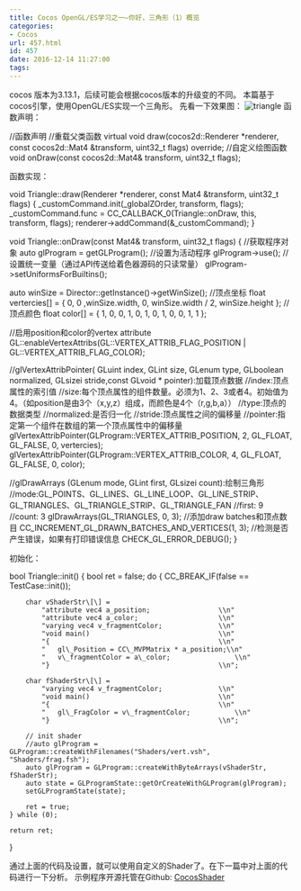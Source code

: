 ```yaml
---
title: Cocos OpenGL/ES学习之一—你好，三角形（1）概览
categories:
- Cocos
url: 457.html
id: 457
date: 2016-12-14 11:27:00
tags:
---
```


cocos 版本为3.13.1，后续可能会根据cocos版本的升级变的不同。 本篇基于cocos引擎，使用OpenGL/ES实现一个三角形。 先看一下效果图： ![triangle](http://www.le-more.com/wp-content/uploads/2016/12/triangle-1.png) 函数声明：

//函数声明
//重载父类函数
virtual void draw(cocos2d::Renderer *renderer, const cocos2d::Mat4 &transform, uint32_t flags) override;
//自定义绘图函数
void onDraw(const cocos2d::Mat4& transform, uint32_t flags);

函数实现：

void Triangle::draw(Renderer *renderer, const Mat4 &transform, uint32_t flags)
{
 \_customCommand.init(\_globalZOrder, transform, flags);
 \_customCommand.func = CC\_CALLBACK_0(Triangle::onDraw, this, transform, flags);
 renderer->addCommand(&_customCommand);
}


void Triangle::onDraw(const Mat4& transform, uint32_t flags)
{
 //获取程序对象
 auto glProgram = getGLProgram();
 //设置为活动程序
 glProgram->use();
 //设置统一变量（通过API传送给着色器源码的只读常量）
 glProgram->setUniformsForBuiltins();

 auto winSize = Director::getInstance()->getWinSize();
 //顶点坐标
 float vertercies\[\] = { 0, 0
 ,winSize.width, 0,
 winSize.width / 2, winSize.height };
 //顶点颜色
 float color\[\] = { 1, 0, 0, 1,
 0, 1, 0, 1,
 0, 0, 1, 1 };

 //启用position和color的vertex attribute
 GL::enableVertexAttribs(GL::VERTEX\_ATTRIB\_FLAG\_POSITION | GL::VERTEX\_ATTRIB\_FLAG\_COLOR);

 //glVertexAttribPointer( GLuint index, GLint size, GLenum type, GLboolean normalized, GLsizei stride,const GLvoid * pointer):加载顶点数据
 //index:顶点属性的索引值
 //size:每个顶点属性的组件数量。必须为1、2、3或者4。初始值为4。（如position是由3个（x,y,z）组成，而颜色是4个（r,g,b,a））
 //type:顶点的数据类型
 //normalized:是否归一化
 //stride:顶点属性之间的偏移量
 //pointer:指定第一个组件在数组的第一个顶点属性中的偏移量
 glVertexAttribPointer(GLProgram::VERTEX\_ATTRIB\_POSITION, 2, GL\_FLOAT, GL\_FALSE, 0, vertercies);
 glVertexAttribPointer(GLProgram::VERTEX\_ATTRIB\_COLOR, 4, GL\_FLOAT, GL\_FALSE, 0, color);

 //glDrawArrays (GLenum mode, GLint first, GLsizei count):绘制三角形
 //mode:GL\_POINTS、GL\_LINES、GL\_LINE\_LOOP、GL\_LINE\_STRIP、GL\_TRIANGLES、GL\_TRIANGLE\_STRIP、GL\_TRIANGLE_FAN
 //first: 9
 //count: 3
 glDrawArrays(GL_TRIANGLES, 0, 3);
 //添加draw batches和顶点数目
 CC\_INCREMENT\_GL\_DRAWN\_BATCHES\_AND\_VERTICES(1, 3);
 //检测是否产生错误，如果有打印错误信息
 CHECK\_GL\_ERROR_DEBUG();
}

初始化：

bool Triangle::init()
{
	bool ret = false;
	do
	{
		CC\_BREAK\_IF(false == TestCase::init());

		char vShaderStr\[\] =
			"attribute vec4 a_position;					\\n"
			"attribute vec4 a_color;					\\n"
			"varying vec4 v_fragmentColor;				\\n"
			"void main()								\\n"
			"{											\\n"
			"   gl\_Position = CC\_MVPMatrix * a_position;\\n"
			"	v\_fragmentColor = a\_color;				\\n"
			"}											\\n";

		char fShaderStr\[\] =
			"varying vec4 v_fragmentColor;				\\n"
			"void main()                                \\n"
			"{                                          \\n"
			"   gl\_FragColor = v\_fragmentColor;			\\n"
			"}                                          \\n";

		// init shader
		//auto glProgram = GLProgram::createWithFilenames("Shaders/vert.vsh", "Shaders/frag.fsh");
		auto glProgram = GLProgram::createWithByteArrays(vShaderStr, fShaderStr);
		auto state = GLProgramState::getOrCreateWithGLProgram(glProgram);
		setGLProgramState(state);

		ret = true;
	} while (0);

	return ret;
}

通过上面的代码及设置，就可以使用自定义的Shader了。在下一篇中对上面的代码进行一下分析。 示例程序开源托管在Github: [CocosShader](https://github.com/max-xue/MyProject_Cocos)